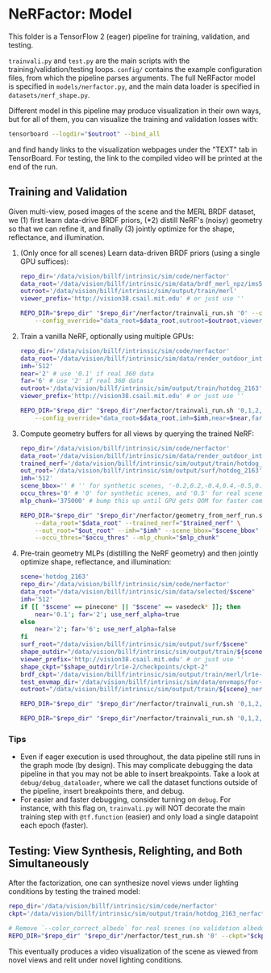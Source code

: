 # NeRFactor: Model

This folder is a TensorFlow 2 (eager) pipeline for training, validation, and
testing.

`trainvali.py` and `test.py` are the main scripts with the
training/validation/testing loops. `config/` contains the example configuration
files, from which the pipeline parses arguments. The full NeRFactor model is
specified in `models/nerfactor.py`, and the main data loader is specified in
`datasets/nerf_shape.py`.

Different model in this pipeline may produce visualization in their own ways,
but for all of them, you can visualize the training and validation losses with:
```bash
tensorboard --logdir="$outroot" --bind_all
```
and find handy links to the visualization webpages under the "TEXT" tab
in TensorBoard. For testing, the link to the compiled video will be printed at
the end of the run.


## Training and Validation

Given multi-view, posed images of the scene and the MERL BRDF dataset, we (1)
first learn data-drive BRDF priors, (*2) distill NeRF's (noisy) geometry so
that we can refine it, and finally (3) jointly optimize for the shape,
reflectance, and illumination.

1. (Only once for all scenes) Learn data-driven BRDF priors (using a single
   GPU suffices):
    ```bash
    repo_dir='/data/vision/billf/intrinsic/sim/code/nerfactor'
    data_root='/data/vision/billf/intrinsic/sim/data/brdf_merl_npz/ims512_envmaph16_spp1'
    outroot='/data/vision/billf/intrinsic/sim/output/train/merl'
    viewer_prefix='http://vision38.csail.mit.edu' # or just use ''

    REPO_DIR="$repo_dir" "$repo_dir"/nerfactor/trainvali_run.sh '0' --config='brdf.ini' \
        --config_override="data_root=$data_root,outroot=$outroot,viewer_prefix=$viewer_prefix"
    ```

1. Train a vanilla NeRF, optionally using multiple GPUs:
    ```bash
    repo_dir='/data/vision/billf/intrinsic/sim/code/nerfactor'
    data_root='/data/vision/billf/intrinsic/sim/data/render_outdoor_inten3_gi/hotdog_2163'
    imh='512'
    near='2' # use '0.1' if real 360 data
    far='6' # use '2' if real 360 data
    outroot='/data/vision/billf/intrinsic/sim/output/train/hotdog_2163'
    viewer_prefix='http://vision38.csail.mit.edu' # or just use ''

    REPO_DIR="$repo_dir" "$repo_dir"/nerfactor/trainvali_run.sh '0,1,2,3' --config='nerf.ini' \
        --config_override="data_root=$data_root,imh=$imh,near=$near,far=$far,outroot=$outroot,viewer_prefix=$viewer_prefix"
    ```

1. Compute geometry buffers for all views by querying the trained NeRF:
    ```bash
    repo_dir='/data/vision/billf/intrinsic/sim/code/nerfactor'
    data_root='/data/vision/billf/intrinsic/sim/data/render_outdoor_inten3_gi/hotdog_2163'
    trained_nerf='/data/vision/billf/intrinsic/sim/output/train/hotdog_2163/lr5e-4'
    out_root='/data/vision/billf/intrinsic/sim/output/surf/hotdog_2163'
    imh='512'
    scene_bbox='' # '' for synthetic scenes, '-0.2,0.2,-0.4,0.4,-0.5,0.3' for vasedeck, and '-0.3,0.3,-0.3,0.3,-0.3,0.3' for pinecone
    occu_thres='0' # '0' for synthetic scenes, and '0.5' for real scenes
    mlp_chunk='375000' # bump this up until GPU gets OOM for faster computation

    REPO_DIR="$repo_dir" "$repo_dir"/nerfactor/geometry_from_nerf_run.sh '0' \
        --data_root="$data_root" --trained_nerf="$trained_nerf" \
        --out_root="$out_root" --imh="$imh" --scene_bbox="$scene_bbox" \
        --occu_thres="$occu_thres" --mlp_chunk="$mlp_chunk"
    ```

1. Pre-train geometry MLPs (distilling the NeRF geometry) and then jointly
   optimize shape, reflectance, and illumination:
    ```bash
    scene='hotdog_2163'
    repo_dir='/data/vision/billf/intrinsic/sim/code/nerfactor'
    data_root="/data/vision/billf/intrinsic/sim/data/selected/$scene"
    imh='512'
    if [[ "$scene" == pinecone* || "$scene" == vasedeck* ]]; then
        near='0.1'; far='2'; use_nerf_alpha=true
    else
        near='2'; far='6'; use_nerf_alpha=false
    fi
    surf_root="/data/vision/billf/intrinsic/sim/output/surf/$scene"
    shape_outdir="/data/vision/billf/intrinsic/sim/output/train/${scene}_shape"
    viewer_prefix='http://vision38.csail.mit.edu' # or just use ''
    shape_ckpt="$shape_outdir/lr1e-2/checkpoints/ckpt-2"
    brdf_ckpt='/data/vision/billf/intrinsic/sim/output/train/merl/lr1e-2/checkpoints/ckpt-50'
    test_envmap_dir='/data/vision/billf/intrinsic/sim/data/envmaps/for-render_h16/test'
    outroot="/data/vision/billf/intrinsic/sim/output/train/${scene}_nerfactor"

    REPO_DIR="$repo_dir" "$repo_dir"/nerfactor/trainvali_run.sh '0,1,2,3' --config='shape.ini' --config_override="data_root=$data_root,imh=$imh,near=$near,far=$far,use_nerf_alpha=$use_nerf_alpha,data_nerf_root=$surf_root,outroot=$shape_outdir,viewer_prefix=$viewer_prefix"

    REPO_DIR="$repo_dir" "$repo_dir"/nerfactor/trainvali_run.sh '0,1,2,3' --config='nerfactor.ini' --config_override="data_root=$data_root,imh=$imh,near=$near,far=$far,use_nerf_alpha=$use_nerf_alpha,data_nerf_root=$surf_root,shape_model_ckpt=$shape_ckpt,brdf_model_ckpt=$brdf_ckpt,test_envmap_dir=$test_envmap_dir,outroot=$outroot,viewer_prefix=$viewer_prefix"

    ```

### Tips

* Even if eager execution is used throughout, the data pipeline still runs in
  the graph mode (by design). This may complicate debugging the data pipeline
  in that you may not be able to insert breakpoints. Take a look at
  `debug/debug_dataloader`, where we call the dataset functions outside of
  the pipeline, insert breakpoints there, and debug.
* For easier and faster debugging, consider turning on `debug`. For instance,
  with this flag on, `trainvali.py` will NOT decorate the main training step
  with `@tf.function` (easier) and only load a single datapoint each epoch
  (faster).


## Testing: View Synthesis, Relighting, and Both Simultaneously

After the factorization, one can synthesize novel views under lighting
conditions by testing the trained model:
```bash
repo_dir='/data/vision/billf/intrinsic/sim/code/nerfactor'
ckpt='/data/vision/billf/intrinsic/sim/output/train/hotdog_2163_nerfactor/lr1e-3/checkpoints/ckpt-10'

# Remove `--color_correct_albedo` for real scenes (no validation albedo)
REPO_DIR="$repo_dir" "$repo_dir"/nerfactor/test_run.sh '0' --ckpt="$ckpt" --color_correct_albedo
```
This eventually produces a video visualization of the scene as viewed from novel
views and relit under novel lighting conditions.

